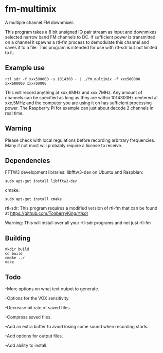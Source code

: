 fm-multimix
===========

A multiple channel FM downmixer.

This program takes a 8 bit unsigned IQ pair stream as input and downmixes selected narrow band FM channels to DC. If sufficient power is transmitted on a channel it spawns a rtl-fm process to demodulate this channel and saves it to a file. This program is intended for use with rtl-sdr but not limited to it.


Example use
-----------
	rtl_sdr -f xxx500000 -s 1014300 - | ./fm_multimix -f xxx500000 xxx600000 xxx700000

This will record anything at xxx,6MHz and xxx,7MHz. Any amount of channels can be specified as long as they are within 1014300Hz centered at xxx,5MHz and the computer you are using it on has sufficient processing power. The Raspberry PI for example can just about decode 2 channels in real time.


Warning
-------
Please check with local regulations before recording arbitrary frequencies. Many if not most will probably require a license to receive.


Dependencies
----------
FFTW3 development libraries:
libfftw3-dev on Ubuntu and Raspbian:

	sudo apt-get install libfftw3-dev

cmake:

	sudo apt-get install cmake

rtl-sdr: This program requires a modified version of rtl-fm that can be found at https://github.com/TonberryKing/rtlsdr

Warning: This will install over all your rtl-sdr programs and not just rtl-fm


Building
----------
	mkdir build
	cd build
	cmake ../
	make


Todo
----------
-More options on what text output to generate.

-Options for the VOX sensitivity.

-Decrease bit rate of saved files.

-Compress saved files.

-Add an extra buffer to avoid losing some sound when recording starts.

-Add options for output files.

-Add ability to install.
